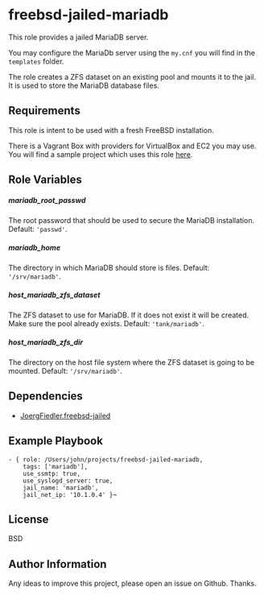 freebsd-jailed-mariadb
=========

This role provides a jailed MariaDB server.

You may configure the MariaDb server using the `my.cnf` you will find in the `templates` folder.

The role creates a ZFS dataset on an existing pool and mounts it to the jail. It is used to store the MariaDB database files.

Requirements
------------

This role is intent to be used with a fresh FreeBSD installation.

There is a Vagrant Box with providers for VirtualBox and EC2 you may use. You will find a sample project which uses this role [here](https://github.com/JoergFiedler/freebsd-ansible-demo).

Role Variables
--------------

##### mariadb_root_passwd

The root password that should be used to secure the MariaDB installation. Default: `'passwd'`.

##### mariadb_home

The directory in which MariaDB should store is files. Default: `'/srv/mariadb'`.

##### host_mariadb_zfs_dataset

The ZFS dataset to use for MariaDB. If it does not exist it will be created. Make sure the pool already exists. Default: `'tank/mariadb'`.

##### host_mariadb_zfs_dir

The directory on the host file system where the ZFS dataset is going to be mounted. Default: `'/srv/mariadb'`.

Dependencies
------------

- [JoergFiedler.freebsd-jailed](https://galaxy.ansible.com/detail#/role/6599)

Example Playbook
----------------

    - { role: /Users/john/projects/freebsd-jailed-mariadb,
        tags: ['mariadb'],
        use_ssmtp: true,
        use_syslogd_server: true,
        jail_name: 'mariadb',
        jail_net_ip: '10.1.0.4' }¬

License
-------

BSD

Author Information
------------------

Any ideas to improve this project, please open an issue on Github. Thanks.

